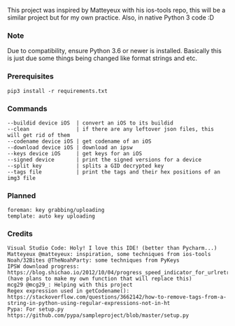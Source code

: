This project was inspired by Matteyeux with his ios-tools repo, this will be a similar project but for my own practice. Also, in native Python 3 code :D

### Note

Due to compatibility, ensure Python 3.6 or newer is installed. Basically this is just due some things being changed like format strings and etc.

### Prerequisites

    pip3 install -r requirements.txt

### Commands

    --buildid device iOS  | convert an iOS to its buildid
    --clean               | if there are any leftover json files, this will get rid of them
    --codename device iOS | get codename of an iOS
    --download device iOS | download an ipsw
    --keys device iOS     | get keys for an iOS
    --signed device       | print the signed versions for a device
    --split key           | splits a GID decrypted key
    --tags file           | print the tags and their hex positions of an img3 file

### Planned

    foreman: key grabbing/uploading
    template: auto key uploading

### Credits

    Visual Studio Code: Holy! I love this IDE! (better than Pycharm...)
    Matteyeux @matteyeux: inspiration, some techniques from ios-tools
    Noah/32Bites @TheNoahParty: some techniques from PyKeys
    IPSW download progress: https://blog.shichao.io/2012/10/04/progress_speed_indicator_for_urlretrieve_in_python.html (have plans to make my own function that will replace this)
    mcg29 @mcg29_: Helping with this project
    Regex expression used in getCodename(): https://stackoverflow.com/questions/3662142/how-to-remove-tags-from-a-string-in-python-using-regular-expressions-not-in-ht
    Pypa: For setup.py https://github.com/pypa/sampleproject/blob/master/setup.py

